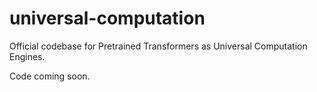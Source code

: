 # universal-computation

Official codebase for Pretrained Transformers as Universal Computation Engines.

Code coming soon.
